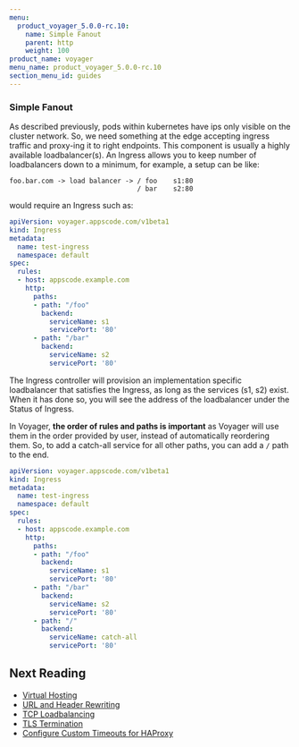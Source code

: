 ```yaml
---
menu:
  product_voyager_5.0.0-rc.10:
    name: Simple Fanout
    parent: http
    weight: 100
product_name: voyager
menu_name: product_voyager_5.0.0-rc.10
section_menu_id: guides
---
```


### Simple Fanout
As described previously, pods within kubernetes have ips only visible on the cluster network. So, we need
something at the edge accepting ingress traffic and proxy-ing it to right endpoints. This component
is usually a highly available loadbalancer(s). An Ingress allows you to keep number of loadbalancers
down to a minimum, for example, a setup can be like:


```
foo.bar.com -> load balancer -> / foo    s1:80
                                / bar    s2:80
```

would require an Ingress such as:
```yaml
apiVersion: voyager.appscode.com/v1beta1
kind: Ingress
metadata:
  name: test-ingress
  namespace: default
spec:
  rules:
  - host: appscode.example.com
    http:
      paths:
      - path: "/foo"
        backend:
          serviceName: s1
          servicePort: '80'
      - path: "/bar"
        backend:
          serviceName: s2
          servicePort: '80'
```
The Ingress controller will provision an implementation specific loadbalancer that satisfies the Ingress,
as long as the services (s1, s2) exist. When it has done so, you will see the address of the loadbalancer under
the Status of Ingress.

In Voyager, **the order of rules and paths is important** as Voyager will use them in the order provided by user, instead of automatically reordering them. So, to add a catch-all service for all other paths, you can add a `/` path to the end.
```yaml
apiVersion: voyager.appscode.com/v1beta1
kind: Ingress
metadata:
  name: test-ingress
  namespace: default
spec:
  rules:
  - host: appscode.example.com
    http:
      paths:
      - path: "/foo"
        backend:
          serviceName: s1
          servicePort: '80'
      - path: "/bar"
        backend:
          serviceName: s2
          servicePort: '80'
      - path: "/"
        backend:
          serviceName: catch-all
          servicePort: '80'
```


## Next Reading
- [Virtual Hosting](named-virtual-hosting.md)
- [URL and Header Rewriting](header-rewrite.md)
- [TCP Loadbalancing](../tcp/tcp.md)
- [TLS Termination](../tls/tls.md)
- [Configure Custom Timeouts for HAProxy](../configuration/configure-timeouts.md)

